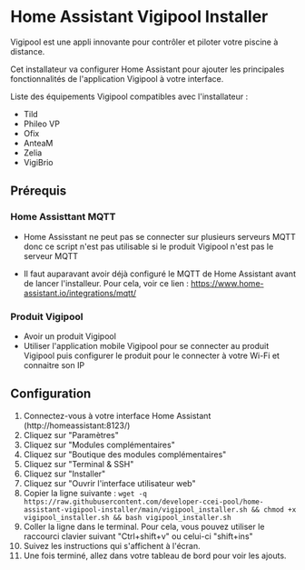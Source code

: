 # Home Assistant Vigipool Installer 

Vigipool est une appli innovante pour contrôler et piloter votre piscine à distance.

Cet installateur va configurer Home Assistant pour ajouter les principales fonctionnalités de l'application Vigipool à votre interface.

Liste des équipements Vigipool compatibles avec l'installateur : 
- Tild
- Phileo VP
- Ofix
- AnteaM
- Zelia
- VigiBrio 

## Prérequis

### Home Assisttant MQTT

- Home Assisstant ne peut pas se connecter sur plusieurs serveurs MQTT donc ce script n'est pas utilisable si le produit Vigipool n'est pas le serveur MQTT

- Il faut auparavant avoir déjà configuré le MQTT de Home Assistant avant de lancer l'installeur. Pour cela, voir ce lien : https://www.home-assistant.io/integrations/mqtt/

### Produit Vigipool

- Avoir un produit Vigipool
- Utiliser l'application mobile Vigipool pour se connecter au produit Vigipool puis configurer le produit pour le connecter à votre Wi-Fi et connaitre son IP

## Configuration

1. Connectez-vous à votre interface Home Assistant (http://homeassistant:8123/)
1. Cliquez sur "Paramètres"
1. Cliquez sur "Modules complémentaires"
1. Cliquez sur "Boutique des modules complémentaires"
1. Cliquez sur "Terminal & SSH"
1. Cliquez sur "Installer"
1. Cliquez sur "Ouvrir l'interface utilisateur web"
1. Copier la ligne suivante : `wget -q https://raw.githubusercontent.com/developer-ccei-pool/home-assistant-vigipool-installer/main/vigipool_installer.sh && chmod +x vigipool_installer.sh && bash vigipool_installer.sh`
1. Coller la ligne dans le terminal. Pour cela, vous pouvez utiliser le raccourci clavier suivant "Ctrl+shift+v" ou celui-ci "shift+ins"
1. Suivez les instructions qui s'affichent à l'écran.
1. Une fois terminé, allez dans votre tableau de bord pour voir les ajouts.